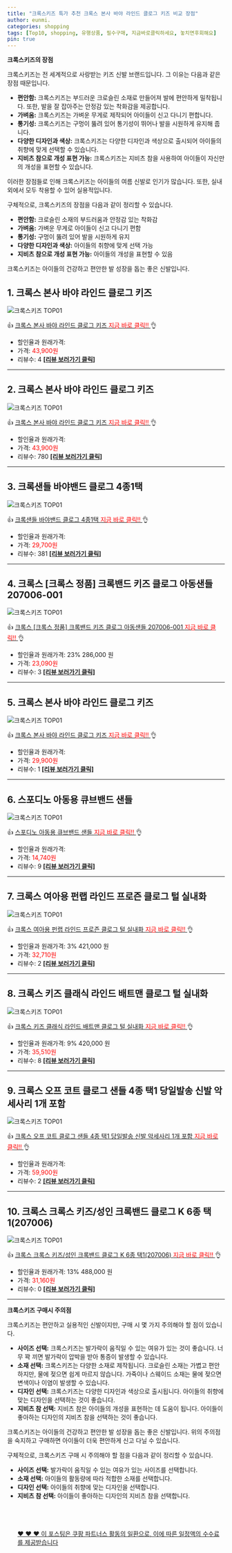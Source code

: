 ```yaml
---
title: "크록스키즈 특가 추천 크록스 본사 바야 라인드 클로그 키즈 비교 장점"
author: eunmi.
categories: shopping
tags: [Top10, shopping, 유행상품, 필수구매, 지금바로클릭하세요, 놓치면후회해요]
pin: true
---
```

**크록스키즈의 장점**

크록스키즈는 전 세계적으로 사랑받는 키즈 신발 브랜드입니다. 그 이유는 다음과 같은 장점 때문입니다.

* **편안함:** 크록스키즈는 부드러운 크로슬린 소재로 만들어져 발에 편안하게 밀착됩니다. 또한, 발을 잘 잡아주는 안정감 있는 착화감을 제공합니다.
* **가벼움:** 크록스키즈는 가벼운 무게로 제작되어 아이들이 신고 다니기 편합니다.
* **통기성:** 크록스키즈는 구멍이 뚫려 있어 통기성이 뛰어나 발을 시원하게 유지해 줍니다.
* **다양한 디자인과 색상:** 크록스키즈는 다양한 디자인과 색상으로 출시되어 아이들의 취향에 맞게 선택할 수 있습니다.
* **지비츠 참으로 개성 표현 가능:** 크록스키즈는 지비츠 참을 사용하여 아이들이 자신만의 개성을 표현할 수 있습니다.

이러한 장점들로 인해 크록스키즈는 아이들의 여름 신발로 인기가 많습니다. 또한, 실내외에서 모두 착용할 수 있어 실용적입니다.

구체적으로, 크록스키즈의 장점을 다음과 같이 정리할 수 있습니다.

* **편안함:** 크로슬린 소재의 부드러움과 안정감 있는 착화감
* **가벼움:** 가벼운 무게로 아이들이 신고 다니기 편함
* **통기성:** 구멍이 뚫려 있어 발을 시원하게 유지
* **다양한 디자인과 색상:** 아이들의 취향에 맞게 선택 가능
* **지비츠 참으로 개성 표현 가능:** 아이들의 개성을 표현할 수 있음

크록스키즈는 아이들의 건강하고 편안한 발 성장을 돕는 좋은 신발입니다.

   

## 1. 크록스 본사 바야 라인드 클로그 키즈

![크록스키즈 TOP01](https://thumbnail7.coupangcdn.com/thumbnails/remote/230x230ex/image/vendor_inventory/0603/c22630adccc4be5e046e27d83c8ef0947fa3b7d847a9b1f204a0a348add5.jpg)


👍 [크록스 본사 바야 라인드 클로그 키즈 <font color=red> 지금 바로 클릭!! </font> ](https://link.coupang.com/re/AFFSDP?lptag=AF3617701&subid=GithubCoopas&pageKey=6638151174&traceid=V0-153&itemId=15441028834&vendorItemId=82660659385) 👌 


- 할인율과 원래가격: 
- 가격: <span style='color:red'>43,900원</span>
- 리뷰수: 4  [**[리뷰 보러가기 클릭]**](https://link.coupang.com/re/AFFSDP?lptag=AF3617701&subid=GithubCoopas&pageKey=6638151174&traceid=V0-153&itemId=15441028834&vendorItemId=82660659385)

---


   

## 2. 크록스 본사 바야 라인드 클로그 키즈

![크록스키즈 TOP01](https://thumbnail7.coupangcdn.com/thumbnails/remote/230x230ex/image/vendor_inventory/0603/c22630adccc4be5e046e27d83c8ef0947fa3b7d847a9b1f204a0a348add5.jpg)


👍 [크록스 본사 바야 라인드 클로그 키즈 <font color=red> 지금 바로 클릭!! </font> ](https://link.coupang.com/re/AFFSDP?lptag=AF3617701&subid=GithubCoopas&pageKey=6638151174&traceid=V0-153&itemId=15441028834&vendorItemId=82660659385) 👌 


- 할인율과 원래가격: 
- 가격: <span style='color:red'>43,900원</span>
- 리뷰수: 780  [**[리뷰 보러가기 클릭]**](https://link.coupang.com/re/AFFSDP?lptag=AF3617701&subid=GithubCoopas&pageKey=6638151174&traceid=V0-153&itemId=15441028834&vendorItemId=82660659385)

---


   

## 3. 크록샌들 바야밴드 클로그 4종1택

![크록스키즈 TOP01](https://thumbnail10.coupangcdn.com/thumbnails/remote/230x230ex/image/vendor_inventory/c428/d08bcb4a887b9c72798b27c1f43936ad93b11198e1a5b179e6f26e3995cc.jpg)


👍 [크록샌들 바야밴드 클로그 4종1택 <font color=red> 지금 바로 클릭!! </font> ](https://link.coupang.com/re/AFFSDP?lptag=AF3617701&subid=GithubCoopas&pageKey=7188296050&traceid=V0-153&itemId=18534562653&vendorItemId=87420302171) 👌 


- 할인율과 원래가격: 
- 가격: <span style='color:red'>29,700원</span>
- 리뷰수: 381  [**[리뷰 보러가기 클릭]**](https://link.coupang.com/re/AFFSDP?lptag=AF3617701&subid=GithubCoopas&pageKey=7188296050&traceid=V0-153&itemId=18534562653&vendorItemId=87420302171)

---


   

## 4. 크록스 [크록스 정품] 크록밴드 키즈 클로그 아동샌들 207006-001

![크록스키즈 TOP01](https://thumbnail6.coupangcdn.com/thumbnails/remote/230x230ex/image/vendor_inventory/578c/374812b3c610346de3f3c6cea0b9e561795a48e1a939c9abe5f9a7c0226f.jpg)


👍 [크록스 [크록스 정품] 크록밴드 키즈 클로그 아동샌들 207006-001 <font color=red> 지금 바로 클릭!! </font> ](https://link.coupang.com/re/AFFSDP?lptag=AF3617701&subid=GithubCoopas&pageKey=6353808926&traceid=V0-153&itemId=13380219458&vendorItemId=87488197511) 👌 


- 할인율과 원래가격: 23%  286,000   원
- 가격: <span style='color:red'>23,090원</span>
- 리뷰수: 3  [**[리뷰 보러가기 클릭]**](https://link.coupang.com/re/AFFSDP?lptag=AF3617701&subid=GithubCoopas&pageKey=6353808926&traceid=V0-153&itemId=13380219458&vendorItemId=87488197511)

---


   

## 5. 크록스 본사 바야 라인드 클로그 키즈

![크록스키즈 TOP01](https://thumbnail8.coupangcdn.com/thumbnails/remote/230x230ex/image/vendor_inventory/a7b1/af6310027289e6fdfd9dff5bbcfb751bb6b95d1cb3d2cf0985e511aebc4c.jpg)


👍 [크록스 본사 바야 라인드 클로그 키즈 <font color=red> 지금 바로 클릭!! </font> ](https://link.coupang.com/re/AFFSDP?lptag=AF3617701&subid=GithubCoopas&pageKey=6638151174&traceid=V0-153&itemId=15164370027&vendorItemId=82385775627) 👌 


- 할인율과 원래가격: 
- 가격: <span style='color:red'>29,900원</span>
- 리뷰수: 1  [**[리뷰 보러가기 클릭]**](https://link.coupang.com/re/AFFSDP?lptag=AF3617701&subid=GithubCoopas&pageKey=6638151174&traceid=V0-153&itemId=15164370027&vendorItemId=82385775627)

---


   

## 6. 스포디노 아동용 큐브밴드 샌들

![크록스키즈 TOP01](https://thumbnail8.coupangcdn.com/thumbnails/remote/230x230ex/image/rs_quotation_api/pwz6wbqf/9b2d0a6b5fb047259f60e171863eb95c.jpg)


👍 [스포디노 아동용 큐브밴드 샌들 <font color=red> 지금 바로 클릭!! </font> ](https://link.coupang.com/re/AFFSDP?lptag=AF3617701&subid=GithubCoopas&pageKey=7172773657&traceid=V0-153&itemId=18074490981&vendorItemId=85227616194) 👌 


- 할인율과 원래가격: 
- 가격: <span style='color:red'>14,740원</span>
- 리뷰수: 9  [**[리뷰 보러가기 클릭]**](https://link.coupang.com/re/AFFSDP?lptag=AF3617701&subid=GithubCoopas&pageKey=7172773657&traceid=V0-153&itemId=18074490981&vendorItemId=85227616194)

---


   

## 7. 크록스 여아용 펀랩 라인드 프로즌 클로그 털 실내화

![크록스키즈 TOP01](https://thumbnail6.coupangcdn.com/thumbnails/remote/230x230ex/image/retail/images/7892742344161986-c58f4aa5-1454-4daf-b924-b9e9410dd8b3.png)


👍 [크록스 여아용 펀랩 라인드 프로즌 클로그 털 실내화 <font color=red> 지금 바로 클릭!! </font> ](https://link.coupang.com/re/AFFSDP?lptag=AF3617701&subid=GithubCoopas&pageKey=6924592270&traceid=V0-153&itemId=16734584948&vendorItemId=83916545106) 👌 


- 할인율과 원래가격: 3%  421,000   원
- 가격: <span style='color:red'>32,710원</span>
- 리뷰수: 2  [**[리뷰 보러가기 클릭]**](https://link.coupang.com/re/AFFSDP?lptag=AF3617701&subid=GithubCoopas&pageKey=6924592270&traceid=V0-153&itemId=16734584948&vendorItemId=83916545106)

---


   

## 8. 크록스 키즈 클래식 라인드 배트맨 클로그 털 실내화

![크록스키즈 TOP01](https://thumbnail7.coupangcdn.com/thumbnails/remote/230x230ex/image/retail/images/7895945429357882-dd28796d-4aa5-4632-bb2f-fe38e6657513.png)


👍 [크록스 키즈 클래식 라인드 배트맨 클로그 털 실내화 <font color=red> 지금 바로 클릭!! </font> ](https://link.coupang.com/re/AFFSDP?lptag=AF3617701&subid=GithubCoopas&pageKey=6838227063&traceid=V0-153&itemId=16253079126&vendorItemId=83446227352) 👌 


- 할인율과 원래가격: 9%  420,000   원
- 가격: <span style='color:red'>35,510원</span>
- 리뷰수: 8  [**[리뷰 보러가기 클릭]**](https://link.coupang.com/re/AFFSDP?lptag=AF3617701&subid=GithubCoopas&pageKey=6838227063&traceid=V0-153&itemId=16253079126&vendorItemId=83446227352)

---


   

## 9. 크록스 오프 코트 클로그 샌들 4종 택1 당일발송 신발 악세사리 1개 포함

![크록스키즈 TOP01](https://thumbnail10.coupangcdn.com/thumbnails/remote/230x230ex/image/vendor_inventory/3c56/75c63b523e4d8db0975a2c757cd490defc046914f6d1e389806925d6a685.jpg)


👍 [크록스 오프 코트 클로그 샌들 4종 택1 당일발송 신발 악세사리 1개 포함 <font color=red> 지금 바로 클릭!! </font> ](https://link.coupang.com/re/AFFSDP?lptag=AF3617701&subid=GithubCoopas&pageKey=6697800808&traceid=V0-153&itemId=15502096974&vendorItemId=85846791715) 👌 


- 할인율과 원래가격: 
- 가격: <span style='color:red'>59,900원</span>
- 리뷰수: 2  [**[리뷰 보러가기 클릭]**](https://link.coupang.com/re/AFFSDP?lptag=AF3617701&subid=GithubCoopas&pageKey=6697800808&traceid=V0-153&itemId=15502096974&vendorItemId=85846791715)

---


   

## 10. 크록스 크록스 키즈/성인 크록밴드 클로그 K 6종 택1(207006)

![크록스키즈 TOP01](https://thumbnail8.coupangcdn.com/thumbnails/remote/230x230ex/image/vendor_inventory/bdd2/051ecdb0516f1c27d19af18bd48fbd8833d453c804811ab6d1c0638e612e.jpg)


👍 [크록스 크록스 키즈/성인 크록밴드 클로그 K 6종 택1(207006) <font color=red> 지금 바로 클릭!! </font> ](https://link.coupang.com/re/AFFSDP?lptag=AF3617701&subid=GithubCoopas&pageKey=7214744536&traceid=V0-153&itemId=18267637949&vendorItemId=85413968571) 👌 


- 할인율과 원래가격: 13%  488,000   원
- 가격: <span style='color:red'>31,160원</span>
- 리뷰수: 0  [**[리뷰 보러가기 클릭]**](https://link.coupang.com/re/AFFSDP?lptag=AF3617701&subid=GithubCoopas&pageKey=7214744536&traceid=V0-153&itemId=18267637949&vendorItemId=85413968571)

---
**크록스키즈 구매시 주의점**

크록스키즈는 편안하고 실용적인 신발이지만, 구매 시 몇 가지 주의해야 할 점이 있습니다.

* **사이즈 선택:** 크록스키즈는 발가락이 움직일 수 있는 여유가 있는 것이 좋습니다. 너무 꽉 끼면 발가락이 압박을 받아 통증이 발생할 수 있습니다.
* **소재 선택:** 크록스키즈는 다양한 소재로 제작됩니다. 크로슬린 소재는 가볍고 편안하지만, 물에 젖으면 쉽게 마르지 않습니다. 가죽이나 스웨이드 소재는 물에 젖으면 변색이나 이염이 발생할 수 있습니다.
* **디자인 선택:** 크록스키즈는 다양한 디자인과 색상으로 출시됩니다. 아이들의 취향에 맞는 디자인을 선택하는 것이 좋습니다.
* **지비츠 참 선택:** 지비츠 참은 아이들의 개성을 표현하는 데 도움이 됩니다. 아이들이 좋아하는 디자인의 지비츠 참을 선택하는 것이 좋습니다.

크록스키즈는 아이들의 건강하고 편안한 발 성장을 돕는 좋은 신발입니다. 위의 주의점을 숙지하고 구매하면 아이들이 더욱 편안하게 신고 다닐 수 있습니다.

구체적으로, 크록스키즈 구매 시 주의해야 할 점을 다음과 같이 정리할 수 있습니다.

* **사이즈 선택:** 발가락이 움직일 수 있는 여유가 있는 사이즈를 선택합니다.
* **소재 선택:** 아이들의 활동량에 따라 적합한 소재를 선택합니다.
* **디자인 선택:** 아이들의 취향에 맞는 디자인을 선택합니다.
* **지비츠 참 선택:** 아이들이 좋아하는 디자인의 지비츠 참을 선택합니다.<br><br><br><br><br> [ ❤ ❤ ❤ 이 포스팅은 쿠팡 파트너스 활동의 일환으로, 이에 따른 일정액의 수수료를 제공받습니다](https://link.coupang.com/a/bcEFyh)